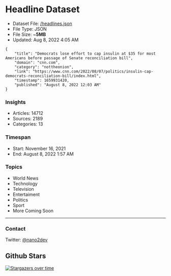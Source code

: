 # Headline Dataset

- Dataset File: [/headlines.json](https://raw.githubusercontent.com/fwd/news/master/headlines.json) 
- File Type: JSON
- File Size: ~**5MB**
- Updated: Aug 8, 2022 4:05 AM

```
{
    "title": "Democrats lose effort to cap insulin at $35 for most Americans before passage of Senate reconciliation bill",
    "domain": "cnn.com",
    "category": "nottheonion",
    "link": "https://www.cnn.com/2022/08/07/politics/insulin-cap-democrats-reconciliation-bill/index.html",
    "timestamp": 1659931420,
    "published": "August 8, 2022 12:03 AM"
}
```

### Insights

- Articles: 14712
- Sources: 2189
- Categories: 13

### Timespan

- Start: November 16, 2021
- End: August 8, 2022 1:57 AM

### Topics

- World News
- Technology
- Television
- Entertaiment
- Politics
- Sport
- More Coming Soon

---

### Contact 

Twitter: [@nano2dev](https://twitter.com/nano2dev)

## Github Stars

[![Stargazers over time](https://starchart.cc/fwd/news.svg)](https://starchart.cc/fwd/news)
	